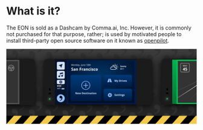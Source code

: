 # What is it?

The EON is sold as a Dashcam by Comma.ai, Inc.  However, it is commonly not purchased for that purpose, rather; is used by motivated people to install third-party open source software on it known as [openpilot](../../software/openpilot/).

![](../../.gitbook/assets/eon-graphic-dashboard-sf.png)

